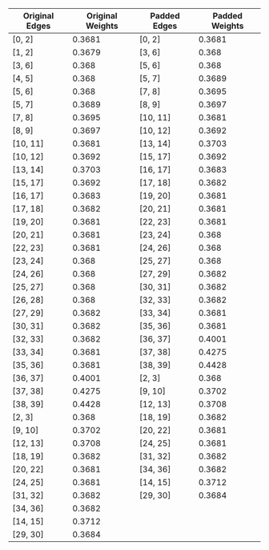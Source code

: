 | Original Edges | Original Weights | Padded Edges | Padded Weights |
|----------------|------------------|--------------|----------------|
| [0, 2] | 0.3681 | [0, 2] | 0.3681 |
| [1, 2] | 0.3679 | [3, 6] | 0.368 |
| [3, 6] | 0.368 | [5, 6] | 0.368 |
| [4, 5] | 0.368 | [5, 7] | 0.3689 |
| [5, 6] | 0.368 | [7, 8] | 0.3695 |
| [5, 7] | 0.3689 | [8, 9] | 0.3697 |
| [7, 8] | 0.3695 | [10, 11] | 0.3681 |
| [8, 9] | 0.3697 | [10, 12] | 0.3692 |
| [10, 11] | 0.3681 | [13, 14] | 0.3703 |
| [10, 12] | 0.3692 | [15, 17] | 0.3692 |
| [13, 14] | 0.3703 | [16, 17] | 0.3683 |
| [15, 17] | 0.3692 | [17, 18] | 0.3682 |
| [16, 17] | 0.3683 | [19, 20] | 0.3681 |
| [17, 18] | 0.3682 | [20, 21] | 0.3681 |
| [19, 20] | 0.3681 | [22, 23] | 0.3681 |
| [20, 21] | 0.3681 | [23, 24] | 0.368 |
| [22, 23] | 0.3681 | [24, 26] | 0.368 |
| [23, 24] | 0.368 | [25, 27] | 0.368 |
| [24, 26] | 0.368 | [27, 29] | 0.3682 |
| [25, 27] | 0.368 | [30, 31] | 0.3682 |
| [26, 28] | 0.368 | [32, 33] | 0.3682 |
| [27, 29] | 0.3682 | [33, 34] | 0.3681 |
| [30, 31] | 0.3682 | [35, 36] | 0.3681 |
| [32, 33] | 0.3682 | [36, 37] | 0.4001 |
| [33, 34] | 0.3681 | [37, 38] | 0.4275 |
| [35, 36] | 0.3681 | [38, 39] | 0.4428 |
| [36, 37] | 0.4001 | [2, 3] | 0.368 |
| [37, 38] | 0.4275 | [9, 10] | 0.3702 |
| [38, 39] | 0.4428 | [12, 13] | 0.3708 |
| [2, 3] | 0.368 | [18, 19] | 0.3682 |
| [9, 10] | 0.3702 | [20, 22] | 0.3681 |
| [12, 13] | 0.3708 | [24, 25] | 0.3681 |
| [18, 19] | 0.3682 | [31, 32] | 0.3682 |
| [20, 22] | 0.3681 | [34, 36] | 0.3682 |
| [24, 25] | 0.3681 | [14, 15] | 0.3712 |
| [31, 32] | 0.3682 | [29, 30] | 0.3684 |
| [34, 36] | 0.3682 |  |  |
| [14, 15] | 0.3712 |  |  |
| [29, 30] | 0.3684 |  |  |
